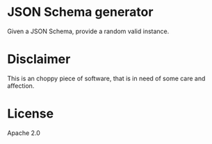 # JSON Schema generator

Given a JSON Schema, provide a random valid instance.

# Disclaimer

This is an choppy piece of software, that is in need of some care and affection.

# License

Apache 2.0
